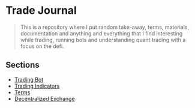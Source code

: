 # Trade Journal

> This is a repository where I put random take-away, terms, materials, documentation and anything and everything that I find interesting while trading, running bots and understanding quant trading with a focus on the defi.

## Sections
- [Trading Bot](./Trading%20Bot.md)
- [Trading Indicators](./Trading%20Indicators.md)
- [Terms](./Terms.md)
- [Decentralized Exchange](./Decentralized%20Exchange.md)
